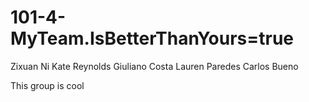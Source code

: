 # 101-4-MyTeam.IsBetterThanYours=true
Zixuan Ni
Kate Reynolds
Giuliano Costa
Lauren Paredes
Carlos Bueno

This group is cool
